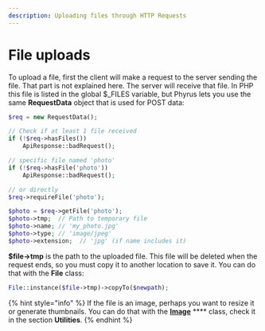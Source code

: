 ```yaml
---
description: Uploading files through HTTP Requests
---
```


# File uploads

To upload a file, first the client will make a request to the server sending the file. That part is not explained here. The server will receive that file. In PHP this file is listed in the global $\_FILES variable, but Phyrus lets you use the same **RequestData** object that is used for POST data:

```php
$req = new RequestData();

// Check if at least 1 file received
if (!$req->hasFiles())
    ApiResponse::badRequest();

// specific file named 'photo'
if (!$req->hasFile('photo'))
    ApiResponse::badRequest();

// or directly
$req->requireFile('photo');

$photo = $req->getFile('photo');
$photo->tmp;  // Path to temporary file
$photo->name; // 'my_photo.jpg'
$photo->type; // 'image/jpeg'
$photo->extension;  // 'jpg' (if name includes it)

```

**$file->tmp** is the path to the uploaded file. This file will be deleted when the request ends, so you must copy it to another location to save it. You can do that with the **File** class:

```php
File::instance($file->tmp)->copyTo($newpath);
```

{% hint style="info" %}
If the file is an image, perhaps you want to resize it or generate thumbnails. You can do that with the [**Image**](../utilities/images.md) **** class, check it in the section **Utilities**.
{% endhint %}
